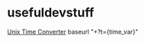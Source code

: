 # usefuldevstuff

[Unix Time Converter](http://www.convert-unix-time.com/?t=1538006400)
 baseurl "+?t={time_var}"
